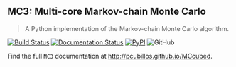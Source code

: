 ## MC3: Multi-core Markov-chain Monte Carlo
> A Python implementation of the Markov-chain Monte Carlo algorithm.

[![Build Status](https://travis-ci.com/pcubillos/MCcubed.svg?branch=master)](https://travis-ci.com/pcubillos/MCcubed)
[![Documentation Status](https://readthedocs.org/projects/mccubed/badge/?version=latest)](https://mccubed.readthedocs.io/en/latest/?badge=latest)
[![PyPI](https://img.shields.io/pypi/v/MCcubed.svg)](https://pypi.org/project/MCcubed)
![GitHub](https://img.shields.io/github/license/pcubillos/MCcubed.svg?color=blue)

Find the full ``MC3`` documentation at <http://pcubillos.github.io/MCcubed>.

